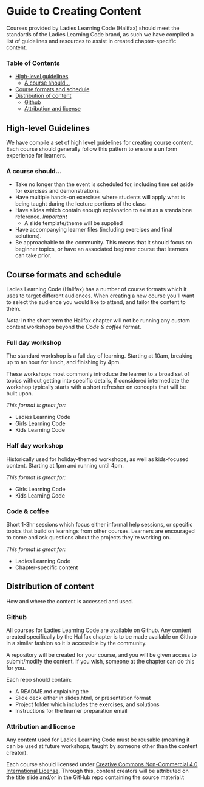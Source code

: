 # Guide to Creating Content
Courses provided by Ladies Learning Code (Halifax) should meet the standards of the Ladies Learning Code brand, as such we have compiled a list of guidelines and resources to assist in created chapter-specific content.

### Table of Contents
* [High-level guidelines](#high-level-guidelines)
	* [A course should...](#a-course-should)
* [Course formats and schedule](#course-formats-and-schedule)
* [Distribution of content](#distribution-of-content)
	* [Github](#github)
	* [Attribution and license](#attribution-and-license)

## High-level Guidelines
We have compile a set of high level guidelines for creating course content. Each course should generally follow this pattern to ensure a uniform experience for learners.

### A course should...
* Take no longer than the event is scheduled for, including time set aside for exercises and demonstrations.
* Have multiple hands-on exercises where students will apply what is being taught during the lecture portions of the class
* Have slides which contain enough explanation to exist as a standalone reference. *Important*
	* A slide template/theme will be supplied
* Have accompanying learner files (including exercises and final solutions).
* Be approachable to the community. This means that it should focus on beginner topics, or have an associated beginner course that learners can take prior.

## Course formats and schedule
Ladies Learning Code (Halifax) has a number of course formats which it uses to target different audiences. When creating a new course you'll want to select the audience you would like to attend, and tailor the content to them.

*Note:* In the short term the Halifax chapter will not be running any custom content workshops beyond the *Code & coffee* format.

### Full day workshop
The standard workshop is a full day of learning. Starting at 10am, breaking up to an hour for lunch, and finishing by 4pm.

These workshops most commonly introduce the learner to a broad set of topics without getting into specific details, if considered intermediate the workshop typically starts with a short refresher on concepts that will be built upon.

*This format is great for:*
* Ladies Learning Code
* Girls Learning Code
* Kids Learning Code

### Half day workshop
Historically used for holiday-themed workshops, as well as kids-focused content. Starting at 1pm and running until 4pm.

*This format is great for:*
* Girls Learning Code
* Kids Learning Code

### Code & coffee
Short 1-3hr sessions which focus either informal help sessions, or specific topics that build on learnings from other courses. Learners are encouraged to come and ask questions about the projects they're working on.

*This format is great for:*
* Ladies Learning Code
* Chapter-specific content

## Distribution of content
How and where the content is accessed and used.

### Github
All courses for Ladies Learning Code are available on Github. Any content created specifically by the Halifax chapter is to be made available on Github in a similar fashion so it is accessible by the community.

A repository will be created for your course, and you will be given access to submit/modify the content. If you wish, someone at the chapter can do this for you.

Each repo should contain:
* A README.md explaining the 
* Slide deck either in slides.html, or presentation format
* Project folder which includes the exercises, and solutions
* Instructions for the learner preparation email

### Attribution and license
Any content used for Ladies Learning Code must be reusable (meaning it can be used at future workshops, taught by someone other than the content creator). 

Each course should licensed under [Creative Commons Non-Commercial 4.0 International License](http://creativecommons.org/licenses/by-nc/4.0/). Through this, content creators will be attributed on the title slide and/or in the GitHub repo containing the source material.t 

